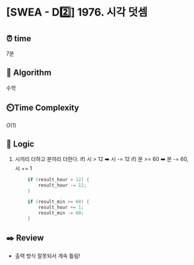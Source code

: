 # [SWEA - D2️⃣] 1976. 시각 덧셈
 
## ⏰  **time**

7분

## :pushpin: **Algorithm**

수학

## ⏲️**Time Complexity**

$O(1)$

## :round_pushpin: **Logic**
1. 시끼리 더하고 분끼리 더한다.
   if) 시 > 12 ➡️ 시 -= 12
   if) 분 >= 60 ➡️ 분 -= 60, 시 += 1
```cpp
		if (result_hour > 12) {
			result_hour -= 12;
		}

		if (result_min >= 60) {
			result_hour += 1;
			result_min -= 60;
		}
```

## :black_nib: **Review**
- 출력 방식 잘못되서 계속 틀림!
